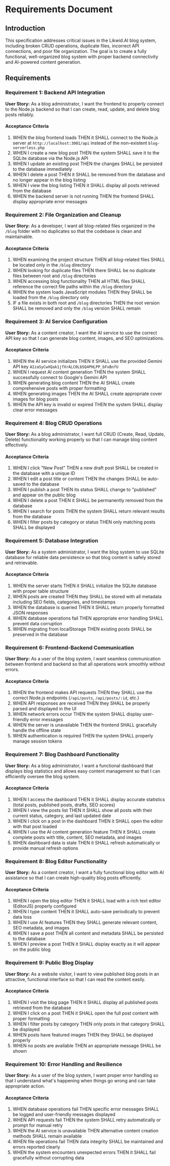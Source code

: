 # Requirements Document

## Introduction

This specification addresses critical issues in the Likwid.AI blog system, including broken CRUD operations, duplicate files, incorrect API connections, and poor file organization. The goal is to create a fully functional, well-organized blog system with proper backend connectivity and AI-powered content generation.

## Requirements

### Requirement 1: Backend API Integration

**User Story:** As a blog administrator, I want the frontend to properly connect to the Node.js backend so that I can create, read, update, and delete blog posts reliably.

#### Acceptance Criteria

1. WHEN the blog frontend loads THEN it SHALL connect to the Node.js server at `http://localhost:3001/api` instead of the non-existent `blog-serverless.php`
2. WHEN I create a new blog post THEN the system SHALL save it to the SQLite database via the Node.js API
3. WHEN I update an existing post THEN the changes SHALL be persisted to the database immediately
4. WHEN I delete a post THEN it SHALL be removed from the database and no longer appear in the blog listing
5. WHEN I view the blog listing THEN it SHALL display all posts retrieved from the database
6. WHEN the backend server is not running THEN the frontend SHALL display appropriate error messages

### Requirement 2: File Organization and Cleanup

**User Story:** As a developer, I want all blog-related files organized in the `/blog` folder with no duplicates so that the codebase is clean and maintainable.

#### Acceptance Criteria

1. WHEN examining the project structure THEN all blog-related files SHALL be located only in the `/blog` directory
2. WHEN looking for duplicate files THEN there SHALL be no duplicate files between root and `/blog` directories
3. WHEN accessing blog functionality THEN all HTML files SHALL reference the correct file paths within the `/blog` directory
4. WHEN the system loads JavaScript modules THEN they SHALL be loaded from the `/blog` directory only
5. IF a file exists in both root and `/blog` directories THEN the root version SHALL be removed and only the `/blog` version SHALL remain

### Requirement 3: AI Service Configuration

**User Story:** As a content creator, I want the AI service to use the correct API key so that I can generate blog content, images, and SEO optimizations.

#### Acceptance Criteria

1. WHEN the AI service initializes THEN it SHALL use the provided Gemini API key `AIzaSyCwXQak1jfXrALC0Lb5Q4PHLPP_bFxBnfU`
2. WHEN I request AI content generation THEN the system SHALL successfully connect to Google's Gemini API
3. WHEN generating blog content THEN the AI SHALL create comprehensive posts with proper formatting
4. WHEN generating images THEN the AI SHALL create appropriate cover images for blog posts
5. WHEN the API key is invalid or expired THEN the system SHALL display clear error messages

### Requirement 4: Blog CRUD Operations

**User Story:** As a blog administrator, I want full CRUD (Create, Read, Update, Delete) functionality working properly so that I can manage blog content effectively.

#### Acceptance Criteria

1. WHEN I click "New Post" THEN a new draft post SHALL be created in the database with a unique ID
2. WHEN I edit a post title or content THEN the changes SHALL be auto-saved to the database
3. WHEN I publish a post THEN its status SHALL change to "published" and appear on the public blog
4. WHEN I delete a post THEN it SHALL be permanently removed from the database
5. WHEN I search for posts THEN the system SHALL return relevant results from the database
6. WHEN I filter posts by category or status THEN only matching posts SHALL be displayed

### Requirement 5: Database Integration

**User Story:** As a system administrator, I want the blog system to use SQLite database for reliable data persistence so that blog content is safely stored and retrievable.

#### Acceptance Criteria

1. WHEN the server starts THEN it SHALL initialize the SQLite database with proper table structure
2. WHEN posts are created THEN they SHALL be stored with all metadata including SEO fields, categories, and timestamps
3. WHEN the database is queried THEN it SHALL return properly formatted JSON responses
4. WHEN database operations fail THEN appropriate error handling SHALL prevent data corruption
5. WHEN migrating from localStorage THEN existing posts SHALL be preserved in the database

### Requirement 6: Frontend-Backend Communication

**User Story:** As a user of the blog system, I want seamless communication between frontend and backend so that all operations work smoothly without errors.

#### Acceptance Criteria

1. WHEN the frontend makes API requests THEN they SHALL use the correct Node.js endpoints (`/api/posts`, `/api/posts/:id`, etc.)
2. WHEN API responses are received THEN they SHALL be properly parsed and displayed in the UI
3. WHEN network errors occur THEN the system SHALL display user-friendly error messages
4. WHEN the server is unavailable THEN the frontend SHALL gracefully handle the offline state
5. WHEN authentication is required THEN the system SHALL properly manage session tokens

### Requirement 7: Blog Dashboard Functionality

**User Story:** As a blog administrator, I want a functional dashboard that displays blog statistics and allows easy content management so that I can efficiently oversee the blog system.

#### Acceptance Criteria

1. WHEN I access the dashboard THEN it SHALL display accurate statistics (total posts, published posts, drafts, SEO scores)
2. WHEN I view the posts list THEN it SHALL show all posts with their current status, category, and last updated date
3. WHEN I click on a post in the dashboard THEN it SHALL open the editor with that post loaded
4. WHEN I use the AI content generation feature THEN it SHALL create complete posts with title, content, SEO metadata, and images
5. WHEN dashboard data is stale THEN it SHALL refresh automatically or provide manual refresh options

### Requirement 8: Blog Editor Functionality

**User Story:** As a content creator, I want a fully functional blog editor with AI assistance so that I can create high-quality blog posts efficiently.

#### Acceptance Criteria

1. WHEN I open the blog editor THEN it SHALL load with a rich text editor (EditorJS) properly configured
2. WHEN I type content THEN it SHALL auto-save periodically to prevent data loss
3. WHEN I use AI features THEN they SHALL generate relevant content, SEO metadata, and images
4. WHEN I save a post THEN all content and metadata SHALL be persisted to the database
5. WHEN I preview a post THEN it SHALL display exactly as it will appear on the public blog

### Requirement 9: Public Blog Display

**User Story:** As a website visitor, I want to view published blog posts in an attractive, functional interface so that I can read the content easily.

#### Acceptance Criteria

1. WHEN I visit the blog page THEN it SHALL display all published posts retrieved from the database
2. WHEN I click on a post THEN it SHALL open the full post content with proper formatting
3. WHEN I filter posts by category THEN only posts in that category SHALL be displayed
4. WHEN posts have featured images THEN they SHALL be displayed properly
5. WHEN no posts are available THEN an appropriate message SHALL be shown

### Requirement 10: Error Handling and Resilience

**User Story:** As a user of the blog system, I want proper error handling so that I understand what's happening when things go wrong and can take appropriate action.

#### Acceptance Criteria

1. WHEN database operations fail THEN specific error messages SHALL be logged and user-friendly messages displayed
2. WHEN API requests fail THEN the system SHALL retry automatically or prompt for manual retry
3. WHEN the AI service is unavailable THEN alternative content creation methods SHALL remain available
4. WHEN file operations fail THEN data integrity SHALL be maintained and errors reported clearly
5. WHEN the system encounters unexpected errors THEN it SHALL fail gracefully without corrupting data